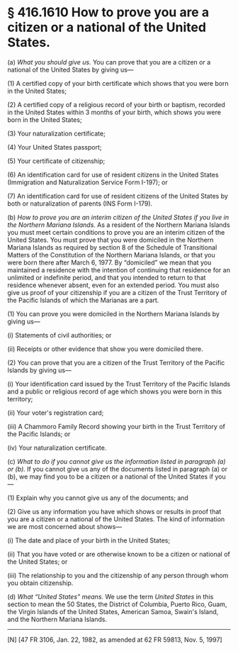 # § 416.1610   How to prove you are a citizen or a national of the United States.

(a) *What you should give us.* You can prove that you are a citizen or a national of the United States by giving us—


(1) A certified copy of your birth certificate which shows that you were born in the United States;


(2) A certified copy of a religious record of your birth or baptism, recorded in the United States within 3 months of your birth, which shows you were born in the United States;


(3) Your naturalization certificate;


(4) Your United States passport;


(5) Your certificate of citizenship;


(6) An identification card for use of resident citizens in the United States (Immigration and Naturalization Service Form I-197); or


(7) An identification card for use of resident citizens of the United States by both or naturalization of parents (INS Form I-179).


(b) *How to prove you are an interim citizen of the United States if you live in the Northern Mariana Islands.* As a resident of the Northern Mariana Islands you must meet certain conditions to prove you are an interim citizen of the United States. You must prove that you were domiciled in the Northern Mariana Islands as required by section 8 of the Schedule of Transitional Matters of the Constitution of the Northern Mariana Islands, or that you were born there after March 6, 1977. By “domiciled” we mean that you maintained a residence with the intention of continuing that residence for an unlimited or indefinite period, and that you intended to return to that residence whenever absent, even for an extended period. You must also give us proof of your citizenship if you are a citizen of the Trust Territory of the Pacific Islands of which the Marianas are a part.


(1) You can prove you were domiciled in the Northern Mariana Islands by giving us—


(i) Statements of civil authorities; or


(ii) Receipts or other evidence that show you were domiciled there.


(2) You can prove that you are a citizen of the Trust Territory of the Pacific Islands by giving us—


(i) Your identification card issued by the Trust Territory of the Pacific Islands and a public or religious record of age which shows you were born in this territory;


(ii) Your voter's registration card;


(iii) A Chammoro Family Record showing your birth in the Trust Territory of the Pacific Islands; or


(iv) Your naturalization certificate.


(c) *What to do if you cannot give us the information listed in paragraph (a) or (b).* If you cannot give us any of the documents listed in paragraph (a) or (b), we may find you to be a citizen or a national of the United States if you—


(1) Explain why you cannot give us any of the documents; and


(2) Give us any information you have which shows or results in proof that you are a citizen or a national of the United States. The kind of information we are most concerned about shows—


(i) The date and place of your birth in the United States;


(ii) That you have voted or are otherwise known to be a citizen or national of the United States; or


(iii) The relationship to you and the citizenship of any person through whom you obtain citizenship.


(d) *What “United States” means.* We use the term *United States* in this section to mean the 50 States, the District of Columbia, Puerto Rico, Guam, the Virgin Islands of the United States, American Samoa, Swain's Island, and the Northern Mariana Islands.



---

[N] [47 FR 3106, Jan. 22, 1982, as amended at 62 FR 59813, Nov. 5, 1997]




